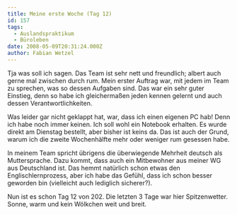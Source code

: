 ```yaml
---
title: Meine erste Woche (Tag 12)
id: 157
tags:
  - Auslandspraktikum
  - Büroleben
date: 2008-05-09T20:31:24.000Z
author: Fabian Wetzel
---
```


Tja was soll ich sagen. Das Team ist sehr nett und freundlich; albert auch gerne mal zwischen durch rum. Mein erster Auftrag war, mit jedem im Team zu sprechen, was so dessen Aufgaben sind. Das war ein sehr guter Einstieg, denn so habe ich gleichermaßen jeden kennen gelernt und auch dessen Verantwortlichkeiten.

Was leider gar nicht geklappt hat, war, dass ich einen eigenen PC hab! Denn ich habe noch immer keinen. Ich soll wohl ein Notebook erhalten. Es wurde direkt am Dienstag bestellt, aber bisher ist keins da. Das ist auch der Grund, warum ich die zweite Wochenhälfte mehr oder weniger rum gesessen habe.

In meinem Team spricht übrigens die überwiegende Mehrheit deutsch als Muttersprache. Dazu kommt, dass auch ein Mitbewohner aus meiner WG aus Deutschland ist. Das hemmt natürlich schon etwas den Englischlernprozess, aber ich habe das Gefühl, dass ich schon besser geworden bin (vielleicht auch lediglich sicherer?).

Nun ist es schon Tag 12 von 202\. Die letzten 3 Tage war hier Spitzenwetter. Sonne, warm und kein Wölkchen weit und breit.

